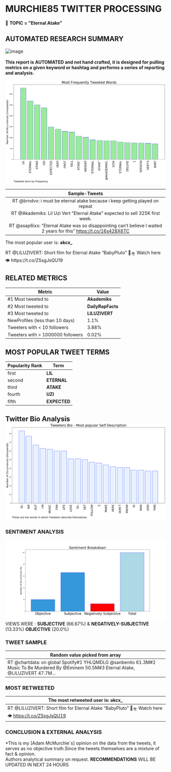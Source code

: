 # MURCHIE85 TWITTER PROCESSING 
&#x1F34E; **TOPIC = "Eternal Atake"**

## AUTOMATED RESEARCH SUMMARY

![image](https://marketingplatform.google.com/about/static/images/gmp/analytics-smb-benefit.jpg)
<br></br>
<b> This report is AUTOMATED and not hand crafted, it is designed for pulling metrics on a given keyword or hashtag and performs a series of reporting and analysis.</b>



![image](TWEETS.png)



|                **Sample-Tweets**        |
| :-------------: |
| RT @brndvx: i must be eternal atake because i keep getting played on repeat |
| RT @Akademiks: Lil Uzi Vert “Eternal Atake” expected to sell 325K first week. |
| RT @asap6ixx: “Eternal Atake was so disappointing can’t believe I waited 2 years for this” https://t.co/16s428X6TC |

The most popular user is: **akcx_**
<div class="alert alert-block alert-danger"> RT @LILUZIVERT: Short film for Eternal Atake “BabyPluto” 🌟🛸 Watch here 👁 https://t.co/ZSsgJsQU19</div>

## RELATED METRICS<br>
| Metric | Value |
| ------------- | ------------- |
| #1 Most tweeted to  | **Akademiks** |
| #2 Most tweeted to  | **DailyRapFacts** |
| #3 Most tweeted to  | **LILUZIVERT** |
| NewProfiles (less than 10 days) | 1.1%  |
| Tweeters with < 10 followers  | 3.88%|
| Tweeters with > 1000000 followers  | 0.02%  |



## MOST POPULAR TWEET TERMS 


| Popularity Rank  | Term |
| ------------- | ------------- |
| first  | **LIL**  |
| second  | **ETERNAL**  |
| third  | **ATAKE** |
| fourth  | **UZI**  |
| fifth  | **EXPECTED**  |


## Twitter Bio Analysis![image](BIO.png)
### SENTIMENT ANALYSIS
![image](sentiment.png)
VIEWS WERE : **SUBJECTIVE**  (66.67%) & **NEGATIVELY-SUBJECTIVE** (13.33%) **OBJECTIVE** (20.0%)

### TWEET SAMPLE 
| Random value picked from array |
| ------------- |
|RT @chartdata: on global Spotify#1 YHLQMDLG @sanbenito 61.3M#2 Music To Be Murdered By @Eminem 50.5M#3 Eternal Atake, @LILUZIVERT 47.7M… |

### MOST RETWEETED 

| The most retweeted user is: **akcx_**  |
| ------------- |
| RT @LILUZIVERT: Short film for Eternal Atake “BabyPluto” 🌟🛸 Watch here 👁 https://t.co/ZSsgJsQU19 |

### CONCLUSION & EXTERNAL ANALYSIS

*This is my [Adam McMurchie`s] opinion on the data from the tweets, it serves as no objective truth.Since the tweets themselves are a mixture of fact & opinion.<br>
Authors analytical summary on request.
**RECOMMENDATIONS** WILL BE UPDATED IN NEXT  24 HOURS <br>
